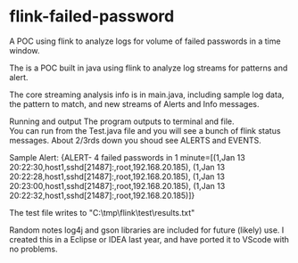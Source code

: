 # flink-failed-password
A POC using flink to analyze logs for volume of failed passwords in a time window.

The is a POC built in java using flink to analyze log streams for patterns and alert.

The core streaming analysis info is in main.java, including sample log data, the pattern to match, and new streams of Alerts and Info messages.

Running and output
The program outputs to terminal and file.  
You can run from the Test.java file and you will see a bunch of flink status messages.  About 2/3rds down you shoud see ALERTS and EVENTS.

Sample Alert: {ALERT- 4 failed passwords in 1 minute=[(1,Jan 13 20:22:30,host1,sshd[21487]:,root,192.168.20.185), (1,Jan 13 20:22:28,host1,sshd[21487]:,root,192.168.20.185), (1,Jan 13 20:23:00,host1,sshd[21487]:,root,192.168.20.185), (1,Jan 13 20:22:32,host1,sshd[21487]:,root,192.168.20.185)]}

The test file writes to "C:\\tmp\\flink\\test\\results.txt"

Random notes
log4j and gson libraries are included for future (likely) use.
I created this in a Eclipse or IDEA last year, and have ported it to VScode with no problems.
